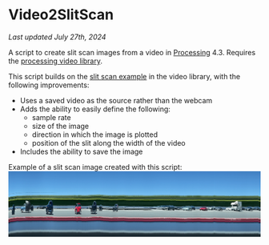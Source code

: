 # Video2SlitScan
*Last updated July 27th, 2024*

A script to create slit scan images from a video in [Processing] 4.3. Requires the [processing video library].

This script builds on the [slit scan example] in the video library, with the following improvements:
- Uses a saved video as the source rather than the webcam
- Adds the ability to easily define the following:
    -  sample rate
    -  size of the image
    -  direction in which the image is plotted
    -  position of the slit along the width of the video
-  Includes the ability to save the image

Example of a slit scan image created with this script:
![slitscan image with cars](https://github.com/mroman10/Video2SlitScan/blob/master/cars_example_long.png)

[//]: # (These are reference links used in the body of this note and get stripped out when the markdown processor does its job. There is no need to format nicely because it shouldn't be seen. Thanks SO - http://stackoverflow.com/questions/4823468/store-comments-in-markdown-syntax)

   [Processing]: <https://processing.org/>
   [processing video library]: <https://github.com/processing/processing-video>
   [slit scan example]: <https://github.com/processing/processing-video/blob/main/examples/Capture/SlitScan/SlitScan.pde>
